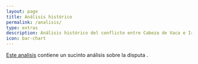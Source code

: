 ```yaml
---
layout: page
title: Análisis histórico
permalink: /analisis/
type: extras
description: Análisis histórico del conflicto entre Cabeza de Vaca e Irala
icon: bar-chart
---
```


[Este analisis](https://sarasa) contiene un sucinto análisis sobre la disputa . 


